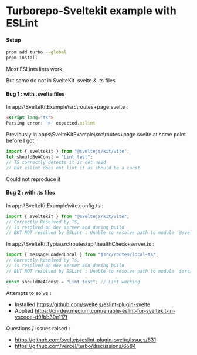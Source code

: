 # Turborepo-Sveltekit example with ESLint

#### Setup

```sh
pnpm add turbo --global
pnpm install
```

Most ESLints lints work,

But some do not in SvelteKit .svelte & .ts files

#### Bug 1 : with .svelte files

In apps\SvelteKitExample\src\routes\+page.svelte :

```html
<script lang="ts">
Parsing error: '>' expected.eslint
```

Previously in apps\SvelteKitExample\src\routes\+page.svelte at some point before I got:

```ts
import { sveltekit } from "@sveltejs/kit/vite";
let shouldBeAConst = "Lint test";
// TS correctly detects it is not used
// But eslint does not lint it as should be a const
```

Could not reproduce it

#### Bug 2 : with .ts files

In apps\SvelteKitExample\vite.config.ts :

```ts
import { sveltekit } from "@sveltejs/kit/vite";
// Correctly Resolved by TS,
// Is resolved on dev server and during build
// BUT NOT resolved by ESLint : Unable to resolve path to module '@sveltejs/kit/vite'.eslintimport/no-unresolved
```

In apps\SvelteKitTypia\src\routes\api\healthCheck\+server.ts :

```ts
import { messageLoadedLocal } from "$src/routes/local-ts";
// Correctly Resolved by TS,
// Is resolved on dev server and during build
// BUT NOT resolved by ESLint : Unable to resolve path to module '$src/routes/local-ts'.eslintimport/no-unresolved

const shouldBeAConst = "Lint test"; // Lint working
```

Attempts to solve :

- Installed https://github.com/sveltejs/eslint-plugin-svelte
- Applied https://cnrdev.medium.com/enable-eslint-for-sveltekit-in-vscode-d9fbb39e117f

Questions / Issues raised : 
- https://github.com/sveltejs/eslint-plugin-svelte/issues/631
- https://github.com/vercel/turbo/discussions/6584